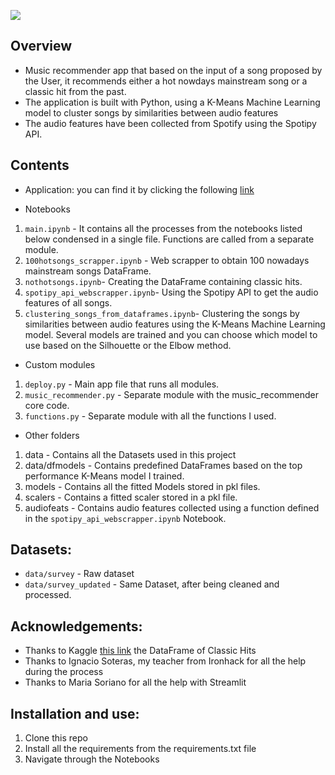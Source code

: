 ![](images/banner.jpg)

## Overview

- Music recommender app that based on the input of a song proposed by the User, it recommends either a hot nowdays mainstream song or a classic hit from the past. 
- The application is built with Python, using a K-Means Machine Learning model to cluster songs by similarities between audio features
- The audio features have been collected from Spotify using the Spotipy API.

## Contents

- Application: you can find it by clicking the following [link](https://song-recommender-hfontenla.herokuapp.com/)

- Notebooks
1. `main.ipynb` - It contains all the processes from the notebooks listed below condensed in a single file. Functions are called from a separate module.
2. `100hotsongs_scrapper.ipynb` - Web scrapper to obtain 100 nowadays mainstream songs DataFrame.
3. `nothotsongs.ipynb`- Creating the DataFrame containing classic hits.
4. `spotipy_api_webscrapper.ipynb`- Using the Spotipy API to get the audio features of all songs.
5. `clustering_songs_from_dataframes.ipynb`- Clustering the songs by similarities between audio features using the K-Means Machine Learning model. Several models are trained and you can choose which model to use based on the Silhouette or the Elbow method.

- Custom modules 
1. `deploy.py` - Main app file that runs all modules.
2. `music_recommender.py` - Separate module with the music_recommender core code.
3. `functions.py` - Separate module with all the functions I used.

- Other folders
1. data - Contains all the Datasets used in this project
2. data/dfmodels - Contains predefined DataFrames based on the top performance K-Means model I trained.
3. models - Contains all the fitted Models stored in pkl files.
4. scalers - Contains a fitted scaler stored in a pkl file.
5. audiofeats - Contains audio features collected using a function defined in the `spotipy_api_webscrapper.ipynb` Notebook. 

## Datasets:

-  `data/survey` - Raw dataset
-  `data/survey_updated` - Same Dataset, after being cleaned and processed.

## Acknowledgements:

- Thanks to Kaggle [this link](https://www.kaggle.com/) the DataFrame of Classic Hits
- Thanks to Ignacio Soteras, my teacher from Ironhack for all the help during the process
- Thanks to Maria Soriano for all the help with Streamlit


## Installation and use:

1. Clone this repo
2. Install all the requirements from the requirements.txt file
3. Navigate through the Notebooks

